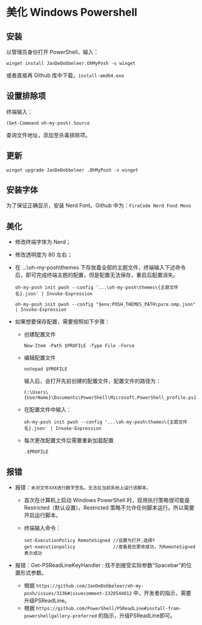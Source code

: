 #  美化 Windows Powershell

## 安装

以管理员身份打开 PowerShell，输入：

```shell
winget install JanDeDobbeleer.OhMyPosh -s winget
```

或者直接再 Github 库中下载，`install-amd64.exe`

## 设置排除项

终端输入：

```shell
(Get-Command oh-my-posh).Source
```

查询文件地址，添加至杀毒排除项。

## 更新

```shell
winget upgrade JanDeDobbeleer .OhMyPosh -s winget
```

## 安装字体

为了保证正确显示，安装 Nerd Font。Github 中为：`FiraCode Nerd Fond Mono`

## 美化

- 修改终端字体为 Nerd；

- 修改透明度为 80 左右；

- 在 ...\oh-my-posh\themes 下存放着全部的主题文件，终端输入下述命令后，即可完成终端主题的配置，但是配置无法保存，重启后配置消失。

  ```shell
  oh-my-posh init pwsh --config '...\oh-my-posh\themes\{主题文件名}.json' | Invoke-Expression
  
  oh-my-posh init pwsh --config "$env:POSH_THEMES_PATH\pure.omp.json" | Invoke-Expression
  ```

- 如果想要保存配置，需要按照如下步骤：

  - 创建配置文件

    ```shell
    New-Item -Path $PROFILE -Type File -Force
    ```

  - 编辑配置文件

    ```shell
    notepad $PROFILE
    ```

    输入后，会打开先前创建的配置文件，配置文件的路径为：

    ```shell
    C:\Users\{UserName}\Documents\PowerShell\Microsoft.PowerShell_profile.ps1
    ```

  - 在配置文件中输入：

    ```shell
    oh-my-posh init pwsh --config '...\oh-my-posh\themes\{主题文件名}.json' | Invoke-Expression
    ```

  - 每次更改配置文件后需要重新加载配置

    ```shell
    .$PROFILE
    ```

## 报错

- 报错：`未对文件XXX进行数字签名。无法在当前系统上运行该脚本。`

  - 首次在计算机上启动 Windows PowerShell 时，现用执行策略很可能是 Restricted（默认设置）。Restricted 策略不允许任何脚本运行。所以需要开启运行脚本。

  - 终端输入命令：

    ```shell
    set-ExecutionPolicy RemoteSigned //设置为打开,选择Y
    get-executionpolicy				 //查看是否更改成功，为RemoteSigned表示成功
    ```

- 报错：Get-PSReadLineKeyHandler : 找不到接受实际参数“Spacebar”的位置形式参数。
  - 根据 `https://github.com/JanDeDobbeleer/oh-my-posh/issues/3136#issuecomment-1328544012` 中，开发者的指示，需要升级PSReadLine。
  - 根据 `https://github.com/PowerShell/PSReadLine#install-from-powershellgallery-preferred` 的指示，升级PSReadLine即可。